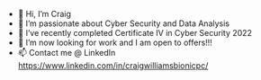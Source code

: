 - 👋 Hi, I’m Craig
- 👀 I’m passionate about Cyber Security and Data Analysis
- 🌱 I’ve recently completed Certificate IV in Cyber Security 2022
- 💞️ I’m now looking for work and I am open to offers!!!
- 📫 Contact me @ LinkedIn https://www.linkedin.com/in/craigwilliamsbionicpc/  

<script src="https://tryhackme.com/badge/1272999"></script>

<!---
WilliamsCraig/WilliamsCraig is a ✨ special ✨ repository because its `README.md` (this file) appears on your GitHub profile.
You can click the Preview link to take a look at your changes.
--->
